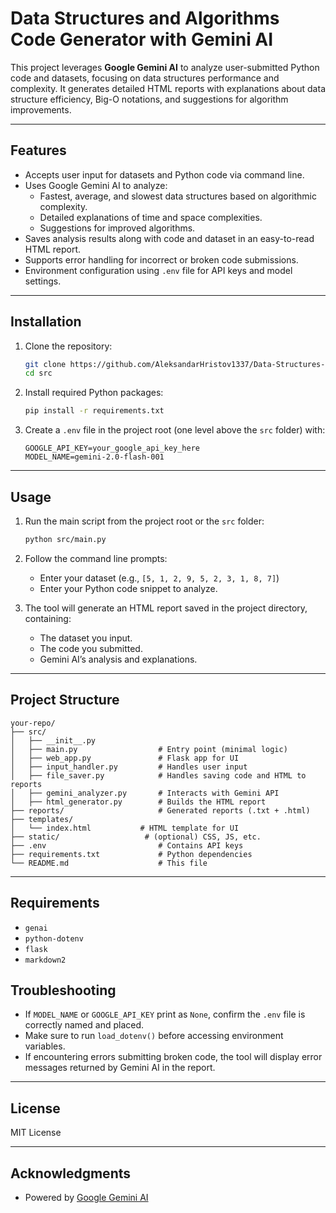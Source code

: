 

# Data Structures and Algorithms Code Generator with Gemini AI

This project leverages **Google Gemini AI** to analyze user-submitted Python code and datasets,
focusing on data structures performance and complexity.
It generates detailed HTML reports with explanations about data structure efficiency,
Big-O notations, and suggestions for algorithm improvements.

---

## Features

- Accepts user input for datasets and Python code via command line.
- Uses Google Gemini AI to analyze:
  - Fastest, average, and slowest data structures based on algorithmic complexity.
  - Detailed explanations of time and space complexities.
  - Suggestions for improved algorithms.
- Saves analysis results along with code and dataset in an easy-to-read HTML report.
- Supports error handling for incorrect or broken code submissions.
- Environment configuration using `.env` file for API keys and model settings.

---

## Installation

1. Clone the repository:

   ```bash
   git clone https://github.com/AleksandarHristov1337/Data-Structures-and-Algorithms-in-Python---Code-Generator.git
   cd src


2. Install required Python packages:

   ```bash
   pip install -r requirements.txt
   ```

3. Create a `.env` file in the project root (one level above the `src` folder) with:

   ```
   GOOGLE_API_KEY=your_google_api_key_here
   MODEL_NAME=gemini-2.0-flash-001
   ```

---

## Usage

1. Run the main script from the project root or the `src` folder:

   ```bash
   python src/main.py
   ```

2. Follow the command line prompts:

   * Enter your dataset (e.g., `[5, 1, 2, 9, 5, 2, 3, 1, 8, 7]`)
   * Enter your Python code snippet to analyze.

3. The tool will generate an HTML report saved in the project directory, containing:

   * The dataset you input.
   * The code you submitted.
   * Gemini AI’s analysis and explanations.

---

## Project Structure

```
your-repo/
├── src/
│   ├── __init__.py
│   ├── main.py                  # Entry point (minimal logic)
│   ├── web_app.py               # Flask app for UI
│   ├── input_handler.py         # Handles user input
│   ├── file_saver.py            # Handles saving code and HTML to reports
│   ├── gemini_analyzer.py       # Interacts with Gemini API
│   ├── html_generator.py        # Builds the HTML report
├── reports/                     # Generated reports (.txt + .html)
├── templates/
│   └── index.html           # HTML template for UI
├── static/                   # (optional) CSS, JS, etc.
├── .env                         # Contains API keys
├── requirements.txt             # Python dependencies
└── README.md                    # This file
```

---

## Requirements

* `genai`
* `python-dotenv`
* `flask`
* `markdown2`

## Troubleshooting

* If `MODEL_NAME` or `GOOGLE_API_KEY` print as `None`, confirm the `.env` file is correctly named and placed.
* Make sure to run `load_dotenv()` before accessing environment variables.
* If encountering errors submitting broken code, the tool will display error messages returned by Gemini AI in the report.

---

## License

MIT License

---

## Acknowledgments

* Powered by [Google Gemini AI](https://developers.generativeai.google/)

